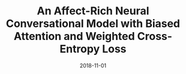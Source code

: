---
title: "An Affect-Rich Neural Conversational Model with Biased Attention and Weighted Cross-Entropy Loss"
collection: publications
permalink: /publication
excerpt: 'This paper is about producing emotion-rich responses in conversational systems'
date: 2018-11-01
venue: 'AAAI'
citation: 'Peixiang Zhong, Di Wang, and Chunyan Miao. Proceedings of AAAI 2019 (Long Paper)'
---